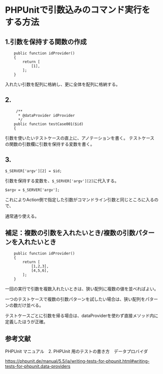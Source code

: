 # PHPUnitで引数込みのコマンド実行をする方法

## 1.引数を保持する関数の作成

```
    public function idProvider()
    {
        return [
            [1],
        ];
    }
```
入れたい引数を配列に格納し、更に全体を配列に格納する。

## 2. 

```
     /**
      * @dataProvider idProvider
      */
    public function testCase001($id)
    {
```
引数を使いたいテストケースの直上に、アノテーションを書く。
テストケースの関数の引数欄に引数を保持する変数を書く。

## 3.
```
$_SERVER['argv'][2] = $id;
```

引数を保持する変数を、`$_SERVER['argv'][2]`に代入する。

```
$argv = $_SERVER['argv'];
```

これによりAction側で指定した引数がコマンドライン引数と同じところに入るので、

通常通り使える。

## 補足：複数の引数を入れたいとき/複数の引数パターンを入れたいとき
```
    public function idProvider()
    {
        return [
            [1,2,3],
            [4,5,6],
        ];
    }
```
一回の実行で引数を複数入れたいときは、狭い配列に複数の値を並べればよい。

一つのテストケースで複数の引数パターンを試したい場合は、狭い配列をパターンの数だけ並べる。

テストケースごとに引数を帰る場合は、dataProviderを使わず直接メソッド内に定義したほうが正確。

## 参考文献
PHPUnit マニュアル　2. PHPUnit 用のテストの書き方　データプロバイダ

https://phpunit.de/manual/5.5/ja/writing-tests-for-phpunit.html#writing-tests-for-phpunit.data-providers
